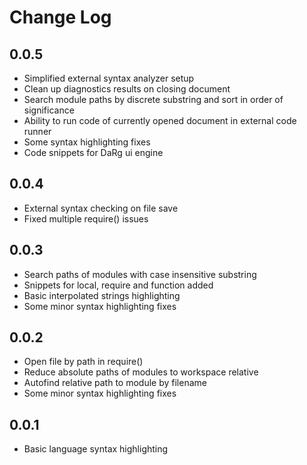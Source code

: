 # Change Log

## 0.0.5

- Simplified external syntax analyzer setup
- Clean up diagnostics results on closing document
- Search module paths by discrete substring and sort in order of significance
- Ability to run code of currently opened document in external code runner
- Some syntax highlighting fixes
- Code snippets for DaRg ui engine

## 0.0.4

- External syntax checking on file save
- Fixed multiple require() issues

## 0.0.3

- Search paths of modules with case insensitive substring
- Snippets for local, require and function added
- Basic interpolated strings highlighting
- Some minor syntax highlighting fixes

## 0.0.2

- Open file by path in require()
- Reduce absolute paths of modules to workspace relative
- Autofind relative path to module by filename
- Some minor syntax highlighting fixes

## 0.0.1

- Basic language syntax highlighting
